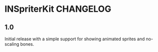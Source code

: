 # INSpriterKit CHANGELOG

## 1.0

Initial release with a simple support for showing animated sprites and no-scaling bones.
